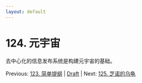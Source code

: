 ```yaml
---
layout: default
---
```

# 124. 元宇宙

去中心化的信息发布系统是构建元宇宙的基础。

Previous: [123. 简单提纲](123.md) | [Draft](../Draft.md) | Next: [125. 芝诺的乌龟](125.md)